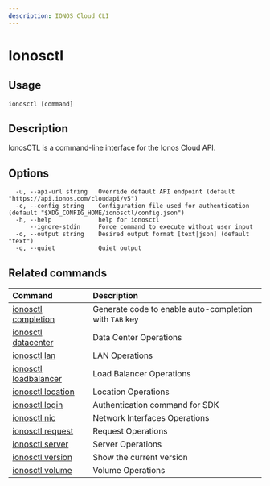 ```yaml
---
description: IONOS Cloud CLI
---
```


# Ionosctl

## Usage

```text
ionosctl [command]
```

## Description

IonosCTL is a command-line interface for the Ionos Cloud API.

## Options

```text
  -u, --api-url string   Override default API endpoint (default "https://api.ionos.com/cloudapi/v5")
  -c, --config string    Configuration file used for authentication (default "$XDG_CONFIG_HOME/ionosctl/config.json")
  -h, --help             help for ionosctl
      --ignore-stdin     Force command to execute without user input
  -o, --output string    Desired output format [text|json] (default "text")
  -q, --quiet            Quiet output
```

## Related commands

| Command | Description |
| :--- | :--- |
| [ionosctl completion](completion/) | Generate code to enable auto-completion with `TAB` key |
| [ionosctl datacenter](datacenter/) | Data Center Operations |
| [ionosctl lan](lan/) | LAN Operations |
| [ionosctl loadbalancer](loadbalancer/) | Load Balancer Operations |
| [ionosctl location](location/) | Location Operations |
| [ionosctl login](login.md) | Authentication command for SDK |
| [ionosctl nic](nic/) | Network Interfaces Operations |
| [ionosctl request](request/) | Request Operations |
| [ionosctl server](server/) | Server Operations |
| [ionosctl version](version.md) | Show the current version |
| [ionosctl volume](volume/) | Volume Operations |

